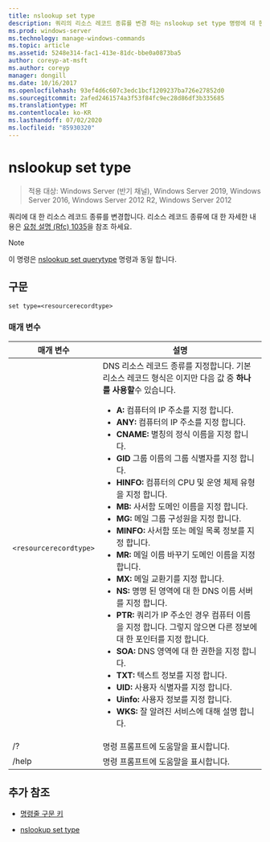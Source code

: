 ```yaml
---
title: nslookup set type
description: 쿼리의 리소스 레코드 종류를 변경 하는 nslookup set type 명령에 대 한 참조 문서입니다.
ms.prod: windows-server
ms.technology: manage-windows-commands
ms.topic: article
ms.assetid: 5248e314-fac1-413e-81dc-bbe0a0873ba5
author: coreyp-at-msft
ms.author: coreyp
manager: dongill
ms.date: 10/16/2017
ms.openlocfilehash: 93ef4d6c607c3edc1bcf1209237ba726e27852d0
ms.sourcegitcommit: 2afed2461574a3f53f84fc9ec28d86df3b335685
ms.translationtype: MT
ms.contentlocale: ko-KR
ms.lasthandoff: 07/02/2020
ms.locfileid: "85930320"
---
```

# <a name="nslookup-set-type"></a>nslookup set type

> 적용 대상: Windows Server (반기 채널), Windows Server 2019, Windows Server 2016, Windows Server 2012 R2, Windows Server 2012

쿼리에 대 한 리소스 레코드 종류를 변경합니다. 리소스 레코드 종류에 대 한 자세한 내용은 [요청 설명 (Rfc) 1035](https://tools.ietf.org/html/rfc1035)을 참조 하세요.

> [!NOTE]
> 이 명령은 [nslookup set querytype](nslookup-set-querytype.md) 명령과 동일 합니다.

## <a name="syntax"></a>구문

```
set type=<resourcerecordtype>
```

### <a name="parameters"></a>매개 변수

| 매개 변수 | 설명 |
| --------- | ----------- |
| `<resourcerecordtype>` | DNS 리소스 레코드 종류를 지정합니다. 기본 리소스 레코드 형식은 이지만 다음 값 중 **하나를 사용할**수 있습니다.<ul><li>**A:** 컴퓨터의 IP 주소를 지정 합니다.</li><li>**ANY:** 컴퓨터의 IP 주소를 지정 합니다.</li><li>**CNAME:** 별칭의 정식 이름을 지정 합니다.</li><li>**GID** 그룹 이름의 그룹 식별자를 지정 합니다.</li><li>**HINFO:** 컴퓨터의 CPU 및 운영 체제 유형을 지정 합니다.</li><li>**MB:** 사서함 도메인 이름을 지정 합니다.</li><li>**MG:** 메일 그룹 구성원을 지정 합니다.</li><li>**MINFO:** 사서함 또는 메일 목록 정보를 지정 합니다.</li><li>**MR:** 메일 이름 바꾸기 도메인 이름을 지정 합니다.</li><li>**MX:** 메일 교환기를 지정 합니다.</li><li>**NS:** 명명 된 영역에 대 한 DNS 이름 서버를 지정 합니다.</li><li>**PTR:** 쿼리가 IP 주소인 경우 컴퓨터 이름을 지정 합니다. 그렇지 않으면 다른 정보에 대 한 포인터를 지정 합니다.</li><li>**SOA:** DNS 영역에 대 한 권한을 지정 합니다.</li><li>**TXT:** 텍스트 정보를 지정 합니다.</li><li>**UID:** 사용자 식별자를 지정 합니다.</li><li>**Uinfo:** 사용자 정보를 지정 합니다.</li><li>**WKS:** 잘 알려진 서비스에 대해 설명 합니다.</li></ul> |
| /? | 명령 프롬프트에 도움말을 표시합니다. |
| /help | 명령 프롬프트에 도움말을 표시합니다. |

## <a name="additional-references"></a>추가 참조

- [명령줄 구문 키](command-line-syntax-key.md)

- [nslookup set type](nslookup-set-querytype.md)
